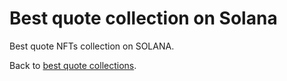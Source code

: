 # Best quote collection on Solana
Best quote NFTs collection on SOLANA.

Back to [best quote collections](../index.md).
